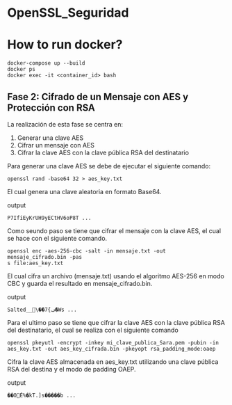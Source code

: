 # OpenSSL_Seguridad

# How to run docker?
```
docker-compose up --build
docker ps
docker exec -it <container_id> bash
```

## Fase 2: Cifrado de un Mensaje con AES y Protección con RSA

La realización de esta fase se centra en:

1. Generar una clave AES
2. Cifrar un mensaje con AES
3. Cifrar la clave AES con la clave pública RSA del destinatario

Para generar una clave AES se debe de ejecutar el siguiente comando:

```
openssl rand -base64 32 > aes_key.txt
```

El cual genera una clave aleatoria en formato Base64.

output

```
P7IfiEyKrUH9yECtHV6oP8T ...
```

Como seundo paso se tiene que cifrar el mensaje con la clave AES, el cual se hace con el siguiente comando.

```
openssl enc -aes-256-cbc -salt -in mensaje.txt -out mensaje_cifrado.bin -pas
s file:aes_key.txt
```

El cual cifra un archivo (mensaje.txt) usando el algoritmo AES-256 en modo CBC y guarda el resultado en mensaje_cifrado.bin.

output

```
Salted__\��7{ݠ�Ws ...
```


Para el ultimo paso se tiene que cifrar la clave AES con la clave pública RSA del destinatario, el cual se realiza con el siguiente comando

```
openssl pkeyutl -encrypt -inkey mi_clave_publica_Sara.pem -pubin -in aes_key.txt -out aes_key_cifrada.bin -pkeyopt rsa_padding_mode:oaep
```
Cifra la clave AES almacenada en aes_key.txt utilizando una clave pública RSA del destina y el modo de padding OAEP.

output

```
��OĚ%�kT.]s�����b ...
```
